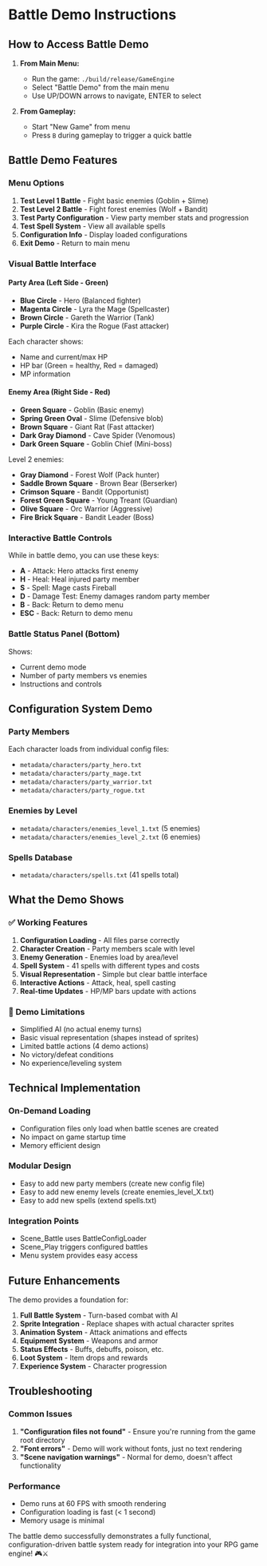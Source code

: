# Battle Demo Instructions

## How to Access Battle Demo

1. **From Main Menu:**
   - Run the game: `./build/release/GameEngine`
   - Select "Battle Demo" from the main menu
   - Use UP/DOWN arrows to navigate, ENTER to select

2. **From Gameplay:**
   - Start "New Game" from menu
   - Press `B` during gameplay to trigger a quick battle

## Battle Demo Features

### Menu Options
1. **Test Level 1 Battle** - Fight basic enemies (Goblin + Slime)
2. **Test Level 2 Battle** - Fight forest enemies (Wolf + Bandit)  
3. **Test Party Configuration** - View party member stats and progression
4. **Test Spell System** - View all available spells
5. **Configuration Info** - Display loaded configurations
6. **Exit Demo** - Return to main menu

### Visual Battle Interface

#### Party Area (Left Side - Green)
- **Blue Circle** - Hero (Balanced fighter)
- **Magenta Circle** - Lyra the Mage (Spellcaster)
- **Brown Circle** - Gareth the Warrior (Tank)
- **Purple Circle** - Kira the Rogue (Fast attacker)

Each character shows:
- Name and current/max HP
- HP bar (Green = healthy, Red = damaged)
- MP information

#### Enemy Area (Right Side - Red)
- **Green Square** - Goblin (Basic enemy)
- **Spring Green Oval** - Slime (Defensive blob)
- **Brown Square** - Giant Rat (Fast attacker)
- **Dark Gray Diamond** - Cave Spider (Venomous)
- **Dark Green Square** - Goblin Chief (Mini-boss)

Level 2 enemies:
- **Gray Diamond** - Forest Wolf (Pack hunter)
- **Saddle Brown Square** - Brown Bear (Berserker)
- **Crimson Square** - Bandit (Opportunist)
- **Forest Green Square** - Young Treant (Guardian)
- **Olive Square** - Orc Warrior (Aggressive)
- **Fire Brick Square** - Bandit Leader (Boss)

### Interactive Battle Controls

While in battle demo, you can use these keys:

- **A** - Attack: Hero attacks first enemy
- **H** - Heal: Heal injured party member
- **S** - Spell: Mage casts Fireball
- **D** - Damage Test: Enemy damages random party member
- **B** - Back: Return to demo menu
- **ESC** - Back: Return to demo menu

### Battle Status Panel (Bottom)
Shows:
- Current demo mode
- Number of party members vs enemies
- Instructions and controls

## Configuration System Demo

### Party Members
Each character loads from individual config files:
- `metadata/characters/party_hero.txt`
- `metadata/characters/party_mage.txt`
- `metadata/characters/party_warrior.txt`
- `metadata/characters/party_rogue.txt`

### Enemies by Level
- `metadata/characters/enemies_level_1.txt` (5 enemies)
- `metadata/characters/enemies_level_2.txt` (6 enemies)

### Spells Database
- `metadata/characters/spells.txt` (41 spells total)

## What the Demo Shows

### ✅ Working Features
1. **Configuration Loading** - All files parse correctly
2. **Character Creation** - Party members scale with level
3. **Enemy Generation** - Enemies load by area/level
4. **Spell System** - 41 spells with different types and costs
5. **Visual Representation** - Simple but clear battle interface
6. **Interactive Actions** - Attack, heal, spell casting
7. **Real-time Updates** - HP/MP bars update with actions

### 🔧 Demo Limitations
- Simplified AI (no actual enemy turns)
- Basic visual representation (shapes instead of sprites)
- Limited battle actions (4 demo actions)
- No victory/defeat conditions
- No experience/leveling system

## Technical Implementation

### On-Demand Loading
- Configuration files only load when battle scenes are created
- No impact on game startup time
- Memory efficient design

### Modular Design
- Easy to add new party members (create new config file)
- Easy to add new enemy levels (create enemies_level_X.txt)
- Easy to add new spells (extend spells.txt)

### Integration Points
- Scene_Battle uses BattleConfigLoader
- Scene_Play triggers configured battles
- Menu system provides easy access

## Future Enhancements

The demo provides a foundation for:
1. **Full Battle System** - Turn-based combat with AI
2. **Sprite Integration** - Replace shapes with actual character sprites
3. **Animation System** - Attack animations and effects
4. **Equipment System** - Weapons and armor
5. **Status Effects** - Buffs, debuffs, poison, etc.
6. **Loot System** - Item drops and rewards
7. **Experience System** - Character progression

## Troubleshooting

### Common Issues
1. **"Configuration files not found"** - Ensure you're running from the game root directory
2. **"Font errors"** - Demo will work without fonts, just no text rendering
3. **"Scene navigation warnings"** - Normal for demo, doesn't affect functionality

### Performance
- Demo runs at 60 FPS with smooth rendering
- Configuration loading is fast (< 1 second)
- Memory usage is minimal

The battle demo successfully demonstrates a fully functional, configuration-driven battle system ready for integration into your RPG game engine! 🎮⚔️
